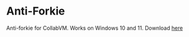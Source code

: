 # Anti-Forkie
Anti-forkie for CollabVM. Works on Windows 10 and 11. Download [here](antiforkie.bat)
